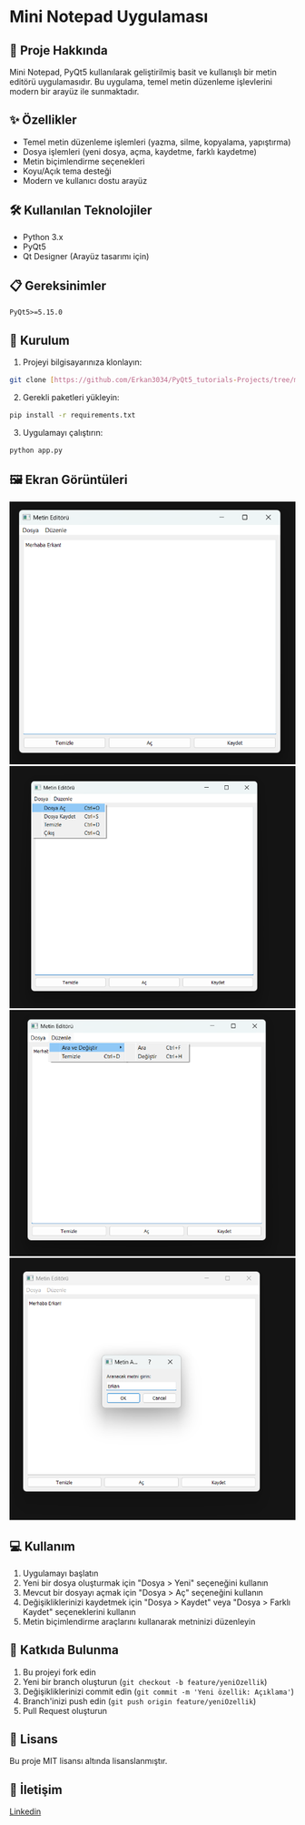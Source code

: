 # Mini Notepad Uygulaması

## 📝 Proje Hakkında
Mini Notepad, PyQt5 kullanılarak geliştirilmiş basit ve kullanışlı bir metin editörü uygulamasıdır. Bu uygulama, temel metin düzenleme işlevlerini modern bir arayüz ile sunmaktadır.

## ✨ Özellikler
- Temel metin düzenleme işlemleri (yazma, silme, kopyalama, yapıştırma)
- Dosya işlemleri (yeni dosya, açma, kaydetme, farklı kaydetme)
- Metin biçimlendirme seçenekleri
- Koyu/Açık tema desteği
- Modern ve kullanıcı dostu arayüz

## 🛠️ Kullanılan Teknolojiler
- Python 3.x
- PyQt5
- Qt Designer (Arayüz tasarımı için)

## 📋 Gereksinimler
```
PyQt5>=5.15.0
```

## 🚀 Kurulum
1. Projeyi bilgisayarınıza klonlayın:
```bash
git clone [https://github.com/Erkan3034/PyQt5_tutorials-Projects/tree/master/Mini_Projects/Mini_Notepad]
```

2. Gerekli paketleri yükleyin:
```bash
pip install -r requirements.txt
```

3. Uygulamayı çalıştırın:
```bash
python app.py
```

## 🖼️ Ekran Görüntüleri

![Ana Ekran](pngs/Ekran%20görüntüsü%202025-05-13%20133415.png)
![İslemler](pngs/Ekran%20görüntüsü%202025-05-13%20133425.png)
![Düzenleme](pngs/Ekran%20görüntüsü%202025-05-13%20133432.png)
![Search](pngs/Ekran%20görüntüsü%202025-05-13%20133455.png)

## 💻 Kullanım
1. Uygulamayı başlatın
2. Yeni bir dosya oluşturmak için "Dosya > Yeni" seçeneğini kullanın
3. Mevcut bir dosyayı açmak için "Dosya > Aç" seçeneğini kullanın
4. Değişikliklerinizi kaydetmek için "Dosya > Kaydet" veya "Dosya > Farklı Kaydet" seçeneklerini kullanın
5. Metin biçimlendirme araçlarını kullanarak metninizi düzenleyin

## 🤝 Katkıda Bulunma
1. Bu projeyi fork edin
2. Yeni bir branch oluşturun (`git checkout -b feature/yeniOzellik`)
3. Değişikliklerinizi commit edin (`git commit -m 'Yeni özellik: Açıklama'`)
4. Branch'inizi push edin (`git push origin feature/yeniOzellik`)
5. Pull Request oluşturun

## 📝 Lisans
Bu proje MIT lisansı altında lisanslanmıştır.

## 👥 İletişim
[Linkedin](https://www.linkedin.com/in/erkanturgut1205)
